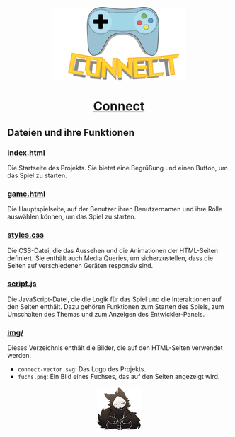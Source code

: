 <div align="center">
  <img src="img/connect-vector.svg" alt="Index Page Logo" width="300"/>

# [ Connect ](https://ixi-enki.github.io/project-connect-webgl/)
</div>

## Dateien und ihre Funktionen

### [index.html](index.html)

Die Startseite des Projekts. Sie bietet eine Begrüßung und einen Button, um das Spiel zu starten.

### [game.html](game.html)

Die Hauptspielseite, auf der Benutzer ihren Benutzernamen und ihre Rolle auswählen können, um das Spiel zu starten.

### [styles.css](styles.css)

Die CSS-Datei, die das Aussehen und die Animationen der HTML-Seiten definiert. Sie enthält auch Media Queries, um sicherzustellen, dass die Seiten auf verschiedenen Geräten responsiv sind.

### [script.js](script.js)

Die JavaScript-Datei, die die Logik für das Spiel und die Interaktionen auf den Seiten enthält. Dazu gehören Funktionen zum Starten des Spiels, zum Umschalten des Themas und zum Anzeigen des Entwickler-Panels.

### [img/](img/)

Dieses Verzeichnis enthält die Bilder, die auf den HTML-Seiten verwendet werden.

- `connect-vector.svg`: Das Logo des Projekts.
- `fuchs.png`: Ein Bild eines Fuchses, das auf den Seiten angezeigt wird.

<div align="center">
  <img src="img/fuchs.png" alt="Fox Image" width="100"/>
</div>

 
 
